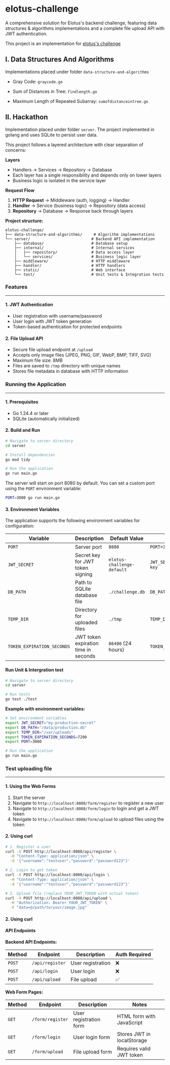 # elotus-challenge

A comprehensive solution for Elotus's backend challenge, featuring data structures & algorithms implementations and a complete file upload API with JWT authentication.

This project is an implementation for [elotus's challenge](https://github.com/elotusteam/challenges/blob/main/backend.md)

## I. Data Structures And Algorithms
Implementations placed under folder `data-structure-and-algorithms`
- Gray Code: `graycode.go`

- Sum of Distances in Tree: `findlength.go`

- Maximum Length of Repeated Subarray: `sumofdistanceintree.go`

## II. Hackathon

Implementation placed under folder `server`. The project implemented in golang and uses SQLite to persist user data.

This project follows a layered architecture with clear separation of concerns:

**Layers**
- Handlers → Services → Repository → Database
- Each layer has a single responsibility and depends only on lower layers
- Business logic is isolated in the service layer

**Request Flow**
1. **HTTP Request** → Middleware (auth, logging) → Handler
2. **Handler** → Service (business logic) → Repository (data access)
3. **Repository** → Database → Response back through layers

**Project structure:**
```
elotus-challenge/
├── data-structure-and-algorithms/     # Algorithm implementations
└── server/                           # Backend API implementation
    ├── database/                     # Database setup
    ├── internal/                     # Internal services
    │   ├── repository/               # Data access layer
    │   └── services/                 # Business logic layer
    ├── middleware/                   # HTTP middleware
    ├── handler/                      # HTTP handlers
    ├── static/                       # Web interface
    └── test/                         # Unit tests & Integration tests
```
### Features
---

#### 1. JWT Authentication
- User registration with username/password
- User login with JWT token generation
- Token-based authentication for protected endpoints

#### 2. File Upload API
- Secure file upload endpoint at `/upload`
- Accepts only image files (JPEG, PNG, GIF, WebP, BMP, TIFF, SVG)
- Maximum file size: 8MB
- Files are saved to `/tmp` directory with unique names
- Stores file metadata in database with HTTP information


### Running the Application
---

#### 1. Prerequisites
- Go 1.24.4 or later
- SQLite (automatically initialized)

#### 2. Build and Run

```bash
# Navigate to server directory
cd server

# Install dependencies
go mod tidy

# Run the application
go run main.go
```

The server will start on port 8080 by default. You can set a custom port using the `PORT` environment variable:

```bash
PORT=3000 go run main.go
```

#### 3. Environment Variables

The application supports the following environment variables for configuration:

| Variable | Description | Default Value | Example |
|----------|-------------|---------------|---------|
| `PORT` | Server port | `8080` | `PORT=3000` |
| `JWT_SECRET` | Secret key for JWT token signing | `elotus-challenge-default` | `JWT_SECRET=my-super-secret-key` |
| `DB_PATH` | Path to SQLite database file | `./challenge.db` | `DB_PATH=/data/app.db` |
| `TEMP_DIR` | Directory for uploaded files | `./tmp` | `TEMP_DIR=/uploads` |
| `TOKEN_EXPIRATION_SECONDS` | JWT token expiration time in seconds | `86400` (24 hours) | `TOKEN_EXPIRATION_SECONDS=3600` |

#### Run Unit & Intergration test
```bash
# Navigate to server directory
cd server

# Run tests
go test ./test
```
**Example with environment variables:**

```bash
# Set environment variables
export JWT_SECRET="my-production-secret"
export DB_PATH="/data/production.db"
export TEMP_DIR="/var/uploads"
export TOKEN_EXPIRATION_SECONDS=7200
export PORT=3000

# Run the application
go run main.go
```

### Test uploading file
--- 

#### 1. Using the Web Forms

1. Start the server
2. Navigate to `http://localhost:8080/form/register` to register a new user
3. Navigate to `http://localhost:8080/form/login` to login and get a JWT token
4. Navigate to `http://localhost:8080/form/upload` to upload files using the token

#### 2. Using curl

```bash
# 1. Register a user
curl -X POST http://localhost:8080/api/register \
  -H "Content-Type: application/json" \
  -d '{"username":"testuser","password":"password123"}'

# 2. Login to get token
curl -X POST http://localhost:8080/api/login \
  -H "Content-Type: application/json" \
  -d '{"username":"testuser","password":"password123"}'

# 3. Upload file (replace YOUR_JWT_TOKEN with actual token)
curl -X POST http://localhost:8080/api/upload \
  -H "Authorization: Bearer YOUR_JWT_TOKEN" \
  -F "data=@/path/to/your/image.jpg"
```
#### 2. Using curl

#### API Endpoints

**Backend API Endpoints:**

| Method | Endpoint | Description | Auth Required |
|--------|----------|-------------|---------------|
| `POST` | `/api/register` | User registration | ❌ |
| `POST` | `/api/login` | User login | ❌ |
| `POST` | `/api/upload` | File upload | ✅ |

**Web Form Pages:**

| Method | Endpoint | Description | Notes |
|--------|----------|-------------|-------|
| `GET` | `/form/register` | User registration form | HTML form with JavaScript |
| `GET` | `/form/login` | User login form | Stores JWT in localStorage |
| `GET` | `/form/upload` | File upload form | Requires valid JWT token |

